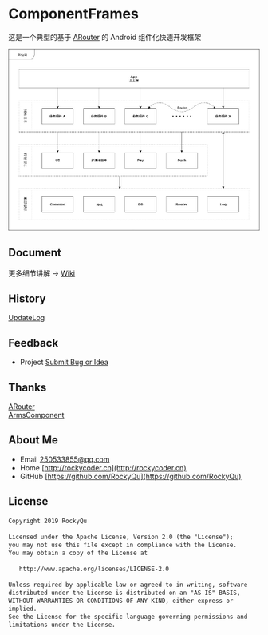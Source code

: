# ComponentFrames
这是一个典型的基于 [ARouter](https://github.com/alibaba/ARouter) 的 Android 组件化快速开发框架

![ArchitectureImage](https://github.com/RockyQu/ComponentFrames/blob/master/ImageFolder/ArchitectureImage.jpg "ArchitectureImage")

## Document
更多细节讲解 → [Wiki](https://github.com/RockyQu/ComponentFrames/wiki)  

## History
[UpdateLog](https://github.com/RockyQu/Logg/releases)   

## Feedback
* Project  [Submit Bug or Idea](https://github.com/RockyQu/ComponentFrames/issues)   

## Thanks
[ARouter](https://github.com/alibaba/ARouter)  
[ArmsComponent](https://github.com/JessYanCoding/ArmsComponent)  

## About Me
* Email [250533855@qq.com](250533855@qq.com)  
* Home [http://rockycoder.cn](http://rockycoder.cn)  
* GitHub [https://github.com/RockyQu](https://github.com/RockyQu)  

## License
```
Copyright 2019 RockyQu

Licensed under the Apache License, Version 2.0 (the "License");
you may not use this file except in compliance with the License.
You may obtain a copy of the License at

   http://www.apache.org/licenses/LICENSE-2.0

Unless required by applicable law or agreed to in writing, software
distributed under the License is distributed on an "AS IS" BASIS,
WITHOUT WARRANTIES OR CONDITIONS OF ANY KIND, either express or implied.
See the License for the specific language governing permissions and
limitations under the License.
```
